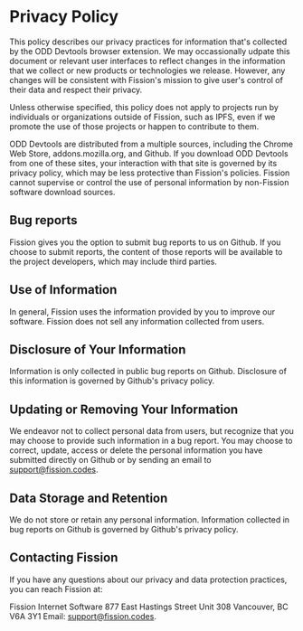 # Privacy Policy

This policy describes our privacy practices for information that's collected by the ODD Devtools browser extension. We may occassionally udpate this document or relevant user interfaces to reflect changes in the information that we collect or new products or technologies we release. However, any changes will be consistent with Fission's mission to give user's control of their data and respect their privacy.

Unless otherwise specified, this policy does not apply to projects run by individuals or organizations outside of Fission, such as IPFS, even if we promote the use of those projects or happen to contribute to them.

ODD Devtools are distributed from a multiple sources, including the Chrome Web Store, addons.mozilla.org, and Github. If you download ODD Devtools from one of these sites, your interaction with that site is governed by its privacy policy, which may be less protective than Fission's policies. Fission cannot supervise or control the use of personal information by non-Fission software download sources.

## Bug reports

Fission gives you the option to submit bug reports to us on Github. If you choose to submit reports, the content of those reports will be available to the project developers, which may include third parties.

## Use of Information

In general, Fission uses the information provided by you to improve our software. Fission does not sell any information collected from users.

## Disclosure of Your Information 

Information is only collected in public bug reports on Github. Disclosure of this information is governed by Github's privacy policy.

## Updating or Removing Your Information

We endeavor not to collect personal data from users, but recognize that you may choose to provide such information in a bug report. You may choose to correct, update, access or delete the personal information you have submitted directly on Github or by sending an email to support@fission.codes.

## Data Storage and Retention

We do not store or retain any personal information. Information collected in bug reports on Github is governed by Github's privacy policy.

## Contacting Fission

If you have any questions about our privacy and data protection practices, you can reach Fission at:

Fission Internet Software
877 East Hastings Street Unit 308
Vancouver, BC V6A 3Y1
Email: support@fission.codes.